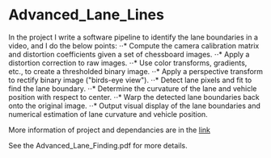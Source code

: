 # Advanced_Lane_Lines

In the project I write a software pipeline to identify the lane boundaries in a video, and I do the below points:
⋅⋅* Compute the camera calibration matrix and distortion coefficients given a set of chessboard images.
⋅⋅* Apply a distortion correction to raw images.
⋅⋅* Use color transforms, gradients, etc., to create a thresholded binary image.
⋅⋅* Apply a perspective transform to rectify binary image ("birds-eye view").
⋅⋅* Detect lane pixels and fit to find the lane boundary.
⋅⋅* Determine the curvature of the lane and vehicle position with respect to center.
⋅⋅* Warp the detected lane boundaries back onto the original image.
⋅⋅* Output visual display of the lane boundaries and numerical estimation of lane curvature and vehicle position.

More information of project and dependancies are in the [link](https://github.com/udacity/CarND-Advanced-Lane-Lines)

See the Advanced_Lane_Finding.pdf for more details.
